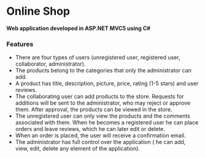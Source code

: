 # Online Shop
 **Web application developed in ASP.NET MVC5 using C#**
 
### Features
* There are four types of users (unregistered user, registered user, collaborator, administrator).
* The products belong to the categories that only the administrator can add.
* A product has title, description, picture, price, rating (1-5 stars) and user reviews.
* The collaborating user can add products to the store. Requests for additions will be sent to the administrator, who may reject or approve them. After approval, the products can be viewed in the store.
* The unregistered user can only view the products and the comments associated with them. When he becomes a registered user he can place orders and leave reviews, which he can later edit or delete.
* When an order is placed, the user will receive a confirmation email.
* The administrator has full control over the application ( he can add, view, edit, delete any element of the application).

